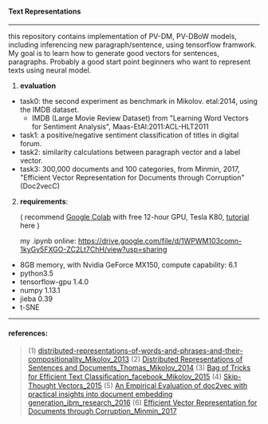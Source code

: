 #### Text Representations
------
this repository contains implementation of PV-DM, PV-DBoW models, including inferencing new paragraph/sentence, using tensorflow framwork. My goal is to learn how to generate good vectors for sentences, paragraphs. Probably a good start point beginners who want to represent texts using neural model.

1. **evaluation**

- task0: the second experiment as benchmark in Mikolov. etal:2014, using the IMDB dataset.
  - IMDB (Large Movie Review Dataset) from "Learning Word Vectors for Sentiment Analysis", Maas-EtAl:2011:ACL-HLT2011 
- task1: a positive/negative sentiment classification of titles in digital forum.
- task2: similarity calculations between paragraph vector and a label vector.
- task3: 300,000 documents and 100 categories, from Minmin, 2017, "Efficient Vector Representation for Documents through Corruption"(Doc2vecC)

2. **requirements**:

   ( recommend [Google Colab](https://colab.research.google.com) with free 12-hour GPU, Tesla K80, [tutorial](https://medium.com/deep-learning-turkey/google-colab-free-gpu-tutorial-e113627b9f5d) here )

   my .ipynb online: https://drive.google.com/file/d/1WPWM103comn-1kyGv5FXGO-ZC2Lt7ChH/view?usp=sharing

- 8GB memory, with Nvidia GeForce MX150, compute capability: 6.1
- python3.5
- tensorflow-gpu 1.4.0
- numpy 1.13.1
- jieba 0.39
- t-SNE

------
#### references:
>  (1) [distributed-representations-of-words-and-phrases-and-their-compositionality_Mikolov_2013](https://arxiv.org/abs/1310.4546.pdf)
>  (2) [Distributed Representations of Sentences and Documents_Thomas_Mikolov_2014](https://arxiv.org/pdf/1405.4053.pdf)
>  (3) [Bag of Tricks for Efﬁcient Text Classiﬁcation_facebook_Mikolov_2015](https://arxiv.org/pdf/1607.01759.pdf)
>  (4) [Skip-Thought Vectors_2015](https://arxiv.org/pdf/1506.06726.pdf)
>  (5) [An Empirical Evaluation of doc2vec with practical insights into document embedding generation_ibm_research_2016](https://arxiv.org/pdf/1607.05368.pdf)
>  (6) [Efficient Vector Representation for Documents through Corruption_Minmin_2017](https://arxiv.org/pdf/1707.02377.pdf)
